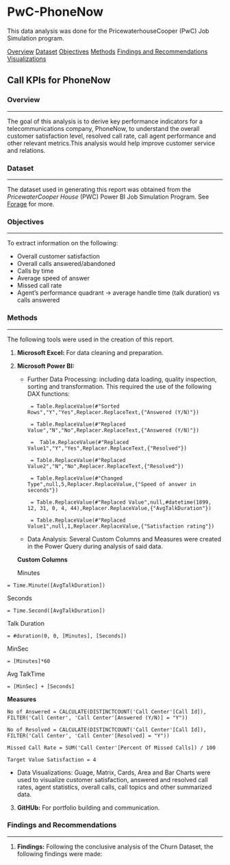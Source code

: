 # PwC-PhoneNow
This data analysis was done for the PricewaterhouseCooper (PwC) Job Simulation program.

[Overview](#overview)
[Dataset](#dataset)
[Objectives](#objectives)
[Methods](#methods)
[Findings and Recommendations](#findings-and-recommendations)
[Visualizations](#visualizations)

## Call KPIs for PhoneNow 
### Overview
---
The goal of this analysis is to derive key performance indicators for a telecommunications company, PhoneNow, to understand the overall customer satisfaction level, resolved call rate, call agent performance and other relevant metrics.This analysis would help improve customer service and relations.


### Dataset
---
The dataset used in generating this report was obtained from the _PricewaterCooper House_ (PWC) Power BI Job Simulation Program. See [Forage](https://www.theforage.com/virtual-experience/a87GpgE6tiku7q3gu/pw-c-switzerland/power-bi-cqxg/introduction) for more.


### Objectives
---
To extract information on the following:
   * Overall customer satisfaction
   * Overall calls answered/abandoned
   * Calls by time
   * Average speed of answer
   * Missed call rate
   * Agent’s performance quadrant -> average handle time (talk duration) vs calls answered


### Methods
---
The following tools were used in the creation of this report.
1. **Microsoft Excel:** For data cleaning and preparation.
       
2. **Microsoft Power BI:**
   * Further Data Processing: including data loading, quality inspection, sorting and transformation. This required the use of the following DAX functions:
   
      ```DAX
       = Table.ReplaceValue(#"Sorted Rows","Y","Yes",Replacer.ReplaceText,{"Answered (Y/N)"})
     
       = Table.ReplaceValue(#"Replaced Value","N","No",Replacer.ReplaceText,{"Answered (Y/N)"})

       =  Table.ReplaceValue(#"Replaced Value1","Y","Yes",Replacer.ReplaceText,{"Resolved"})
     
       = Table.ReplaceValue(#"Replaced Value2","N","No",Replacer.ReplaceText,{"Resolved"})
     
       = Table.ReplaceValue(#"Changed Type",null,5,Replacer.ReplaceValue,{"Speed of answer in seconds"})

       = Table.ReplaceValue(#"Replaced Value",null,#datetime(1899, 12, 31, 0, 4, 44),Replacer.ReplaceValue,{"AvgTalkDuration"})

       = Table.ReplaceValue(#"Replaced Value1",null,1,Replacer.ReplaceValue,{"Satisfaction rating"})
      ```

   * Data Analysis: Several Custom Columns and Measures were created in the Power Query during analysis of said data.
     
    **Custom Columns**
  
   Minutes
  ```DAX
  = Time.Minute([AvgTalkDuration])
  ```
   Seconds
  ```DAX
  = Time.Second([AvgTalkDuration])
  ```

  Talk Duration
  ```DAX
  = #duration(0, 0, [Minutes], [Seconds])
  ```

  MinSec
  ```DAX
  = [Minutes]*60
  ```

  Avg TalkTime
  ```DAX
  = [MinSec] + [Seconds]
  ```

  **Measures**

  ```DAX 
  No of Answered = CALCULATE(DISTINCTCOUNT('Call Center'[Call Id]), FILTER('Call Center', 'Call Center'[Answered (Y/N)] = "Y"))
  ```

  ```DAX 
  No of Resolved = CALCULATE(DISTINCTCOUNT('Call Center'[Call Id]), FILTER('Call Center', 'Call Center'[Resolved] = "Y"))
  ```

  ```DAX 
  Missed Call Rate = SUM('Call Center'[Percent Of Missed Calls]) / 100
  ```

  ```DAX 
  Target Value Satisfaction = 4
  ```

 * Data Visualizations: Guage, Matrix, Cards, Area and Bar Charts were used to visualize customer satisfaction, answered and resolved call rates, agent statistics, overall calls, call topics and other summarized data.

3. **GitHUb:** For portfolio building and communication.


### Findings and Recommendations
---
1. **Findings:** Following the conclusive analysis of the Churn Dataset, the following findings were made:
